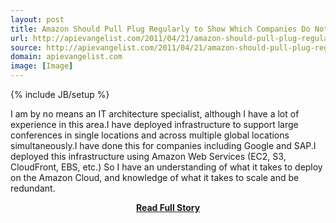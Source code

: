 ```yaml
---
layout: post
title: Amazon Should Pull Plug Regularly to Show Which Companies Do Not Have It Together
url: http://apievangelist.com/2011/04/21/amazon-should-pull-plug-regularly-to-show-which-companies-do-not-have-it-together/
source: http://apievangelist.com/2011/04/21/amazon-should-pull-plug-regularly-to-show-which-companies-do-not-have-it-together/
domain: apievangelist.com
image: [Image]
---
```

{% include JB/setup %}<p>I am by no means an IT architecture specialist, although I have a lot of experience in this area.I have deployed infrastructure to support large conferences in single locations and across multiple global locations simultaneously.I have done this for companies including Google and SAP.I deployed this infrastructure using Amazon Web Services (EC2, S3, CloudFront, EBS, etc.)
So I have an understanding of what it takes to deploy on the Amazon Cloud, and knowledge of what it takes to scale and be redundant.</p>
<center><p><a href="http://apievangelist.com/2011/04/21/amazon-should-pull-plug-regularly-to-show-which-companies-do-not-have-it-together/" style='padding:25px; font-sze:18px; font-weight: bold;'>Read Full Story</a></p></center>
